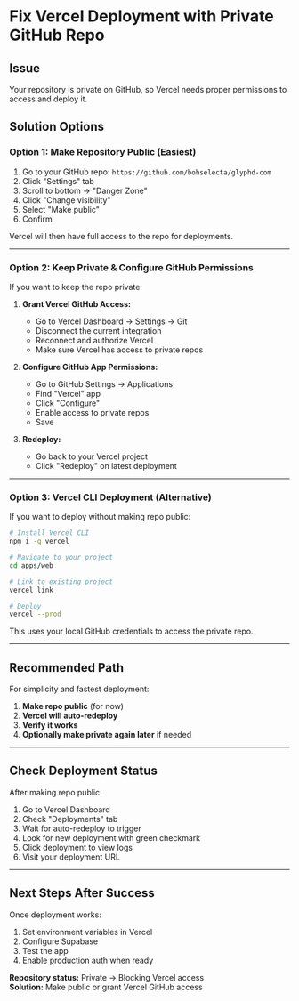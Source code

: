 # Fix Vercel Deployment with Private GitHub Repo

## Issue
Your repository is private on GitHub, so Vercel needs proper permissions to access and deploy it.

## Solution Options

### Option 1: Make Repository Public (Easiest)

1. Go to your GitHub repo: `https://github.com/bohselecta/glyphd-com`
2. Click "Settings" tab
3. Scroll to bottom → "Danger Zone"
4. Click "Change visibility"
5. Select "Make public"
6. Confirm

Vercel will then have full access to the repo for deployments.

---

### Option 2: Keep Private & Configure GitHub Permissions

If you want to keep the repo private:

1. **Grant Vercel GitHub Access:**
   - Go to Vercel Dashboard → Settings → Git
   - Disconnect the current integration
   - Reconnect and authorize Vercel
   - Make sure Vercel has access to private repos

2. **Configure GitHub App Permissions:**
   - Go to GitHub Settings → Applications
   - Find "Vercel" app
   - Click "Configure"
   - Enable access to private repos
   - Save

3. **Redeploy:**
   - Go back to your Vercel project
   - Click "Redeploy" on latest deployment

---

### Option 3: Vercel CLI Deployment (Alternative)

If you want to deploy without making repo public:

```bash
# Install Vercel CLI
npm i -g vercel

# Navigate to your project
cd apps/web

# Link to existing project
vercel link

# Deploy
vercel --prod
```

This uses your local GitHub credentials to access the private repo.

---

## Recommended Path

For simplicity and fastest deployment:

1. **Make repo public** (for now)
2. **Vercel will auto-redeploy**
3. **Verify it works**
4. **Optionally make private again later** if needed

---

## Check Deployment Status

After making repo public:

1. Go to Vercel Dashboard
2. Check "Deployments" tab
3. Wait for auto-redeploy to trigger
4. Look for new deployment with green checkmark
5. Click deployment to view logs
6. Visit your deployment URL

---

## Next Steps After Success

Once deployment works:

1. Set environment variables in Vercel
2. Configure Supabase
3. Test the app
4. Enable production auth when ready

**Repository status:** Private → Blocking Vercel access  
**Solution:** Make public or grant Vercel GitHub access

